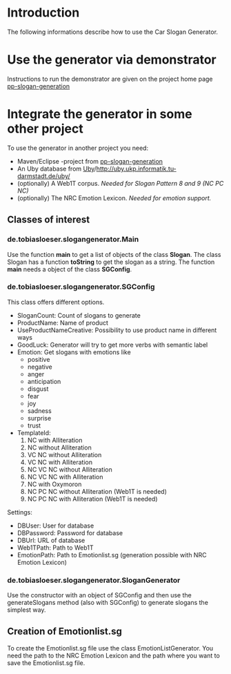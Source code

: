 # Introduction #

The following informations describe how to use the Car Slogan Generator.

# Use the generator via demonstrator #

Instructions to run the demonstrator are given on the project home page [pp-slogan-generation](https://code.google.com/p/pp-slogan-generation/)

# Integrate the generator in some other project #

To use the generator in another project you need:
  * Maven/Eclipse -project from [pp-slogan-generation](https://code.google.com/p/pp-slogan-generation/)
  * An Uby database from [Uby](https://code.google.com/p/uby/)/http://uby.ukp.informatik.tu-darmstadt.de/uby/
  * (optionally) A Web1T corpus. _Needed for Slogan Pattern 8 and 9 (NC PC NC)_
  * (optionally) The NRC Emotion Lexicon. _Needed for emotion support._


## Classes of interest ##

### de.tobiasloeser.slogangenerator.Main ###
Use the function **main** to get a list of objects of the class **Slogan**.
The class Slogan has a function **toString** to get the slogan as a string.
The function **main** needs a object of the class **SGConfig**.
### de.tobiasloeser.slogangenerator.SGConfig ###
This class offers different options.
  * SloganCount: Count of slogans to generate
  * ProductName: Name of product
  * UseProductNameCreative: Possibility to use product name in different ways
  * GoodLuck: Generator will try to get more verbs with semantic label
  * Emotion: Get slogans with emotions like
    * positive
    * negative
    * anger
    * anticipation
    * disgust
    * fear
    * joy
    * sadness
    * surprise
    * trust
  * TemplateId:
    1. NC with Alliteration
    1. NC without Alliteration
    1. VC NC without Alliteration
    1. VC NC with Alliteration
    1. NC VC NC without Alliteration
    1. NC VC NC with Alliteration
    1. NC with Oxymoron
    1. NC PC NC without Alliteration (Web1T is needed)
    1. NC PC NC with Alliteration (Web1T is needed)

Settings:
  * DBUser: User for database
  * DBPassword: Password for database
  * DBUrl: URL of database
  * Web1TPath: Path to Web1T
  * EmotionPath: Path to Emotionlist.sg (generation possible with NRC Emotion Lexicon)

### de.tobiasloeser.slogangenerator.SloganGenerator ###

Use the constructor with an object of SGConfig and then use the generateSlogans method (also with SGConfig) to generate slogans the simplest way.

## Creation of Emotionlist.sg ##

To create the Emotionlist.sg file use the class EmotionListGenerator. You need the path to the NRC Emotion Lexicon and the path where you want to save the Emotionlist.sg file.